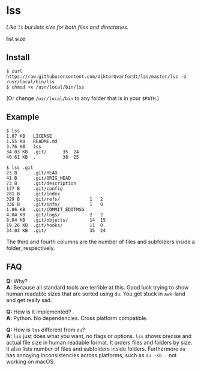 # lss

*Like `ls` but lists size for both files and directories.*

**l**i**s**t **s**ize


## Install

```
$ curl https://raw.githubusercontent.com/ViktorQvarfordt/lss/master/lss -o /usr/local/bin/lss
$ chmod +x /usr/local/bin/lss
```

(Or change `/usr/local/bin` to any folder that is in your `$PATH`.)


## Example

```
$ lss
1.07 KB   LICENSE
1.55 KB   README.md
3.76 KB   lss
34.03 KB  .git/      35  24
40.61 KB  .          38  25

$ lss .git
23 B      .git/HEAD
41 B      .git/ORIG_HEAD
73 B      .git/description
137 B     .git/config
281 B     .git/index
329 B     .git/refs/           1   2
336 B     .git/info/           1   0
1.06 KB   .git/COMMIT_EDITMSG
4.04 KB   .git/logs/           2   2
8.04 KB   .git/objects/        14  15
19.26 KB  .git/hooks/          11  0
34.03 KB  .git/                35  24
```

The third and fourth columns are the number of files and subfolders inside a folder, respectively.

## FAQ

**Q:** Why?<br />
**A:** Because all standard tools are terrible at this. Good luck trying to show human readable sizes that are sorted using `du`. You get stuck in `awk`-land and get really sad.

**Q:** How is it implemented?<br />
**A:** Python. No dependencies. Cross platform compatible.

**Q:** How is `lss` different from `du`?<br />
**A:** `lss` just does what you want, no flags or options. `lss` shows precise and actual file size in human readable format. It orders files and folders by size. It also lists number of files and subfolders inside folders. Furthermore `du` has annoying inconsistencies across platforms, such as `du -sb .` not working on macOS.
